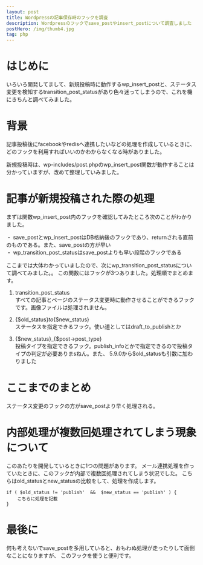 ```yaml
---
layout: post
title: Wordpressの記事保存時のフックを調査
description: Wordpressのフックでsave_postやinsert_postについて調査しました
postHero: /img/thumb4.jpg
tag: php
---
```


# はじめに
いろいろ開発してまして、新規投稿時に動作するwp_insert_postと、ステータス変更を検知するtransition_post_statusがあり色々迷ってしまうので、これを機にきちんと調べてみました。

# 背景
記事投稿後にfacebookやredisへ連携したいなどの処理を作成しているときに、
どのフックを利用すればいいのかわからなくなる時がありました。

新規投稿時は、wp-includes/post.phpのwp_insert_post関数が動作することは分かっていますが、改めて整理していみました。

# 記事が新規投稿された際の処理

まずは関数wp_insert_post内のフックを確認してみたところ次のことがわかりました。

・ save_postとwp_insert_postはDB格納後のフックであり、returnされる直前のものである。また、save_postの方が早い  
・ wp_transition_post_statusはsave_postよりも早い段階のフックである

ここまでは大体わかっていましたので、次にwp_transition_post_statusについて調べてみました。。
この関数にはフックが3つありました。処理順でまとめます。

1. transition_post_status  
すべての記事とページのステータス変更時に動作させることができるフックです。画像ファイルは処理されません。

2. {$old_status}_to_{$new_status}  
ステータスを指定できるフック。使い道としてはdraft_to_publishとか

3. {$new_status}_{$post->post_type}  
投稿タイプを指定できるフック。publish_infoとかで指定できるので投稿タイプの判定が必要ありまsねん。また、
5.9.0から$old_statusも引数に加わりました

# ここまでのまとめ

ステータス変更のフックの方がsave_postより早く処理される。

# 内部処理が複数回処理されてしまう現象について

このあたりを開発しているときに1つの問題があります。
メール連携処理を作っていたときに、このフックが内部で複数回処理されてしまう状況でした。
こちらはold_statusとnew_statusの比較をして、処理を作成します。

```
if ( $old_status != 'publish'  &&  $new_status == 'publish' ) {
	こちらに処理を記載
}
```

# 最後に

何も考えないでsave_postを多用していると、おもわぬ処理が走ったりして面倒なことになりますが、
このフックを使うと便利です。
